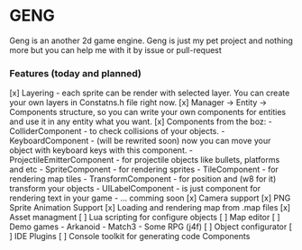 # GENG
Geng is an another 2d game engine. 
Geng is just my pet project and nothing more but you can help me with it by issue or pull-request

### Features (today and planned)
[x] Layering - each sprite can be render with selected layer. You can create your own layers in Constatns.h file right now.
[x] Manager -> Entity -> Components structure, so you can write your own components for entities and use it in any entity what you want.
[x] Components from the boz: 
      - ColliderComponent - to check collisions of your objects.
      - KeyboardComponent - (will be rewrited soon) now you can move your object with keyboard keys with this component.
      - ProjectileEmitterComponent - for projectile objects like bullets, platforms and etc
      - SpriteComponent - for rendering sprites
      - TileComponent - for rendering map tiles
      - TransformComponent - for position and (w8 for it) transform your objects
      - UILabelComponent - is just component for rendering text in your game
      - ... comming soon
[x] Camera support
[x] PNG Sprite Animation Support 
[x] Loading and rendering map from .map files 
[x] Asset managment
[ ] Lua scripting for configure objects 
[ ] Map editor 
[ ] Demo games 
      - Arkanoid 
      - Match3
      - Some RPG (j4f)
[ ] Object configurator 
[ ] IDE Plugins
[ ] Console toolkit for generating code Components
